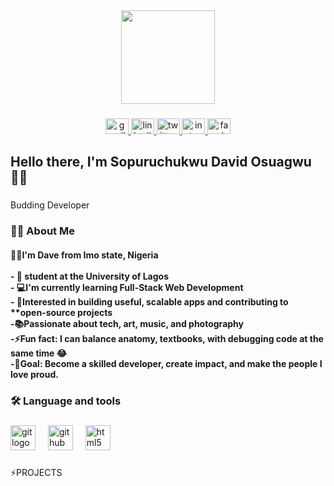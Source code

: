<!--## Hi there 👋>

<!--
**davethemaverick/davethemaverick** is a ✨ _special_ ✨ repository because its `README.md` (this file) appears on your GitHub profile.

Here are some ideas to get you started:

- 🔭 I’m currently working on ...
- 🌱 I’m currently learning ...
- 👯 I’m looking to collaborate on ...
- 🤔 I’m looking for help with ...
- 💬 Ask me about ...
- 📫 How to reach me: ...
- 😄 Pronouns: ...
- ⚡ Fun fact: ...
-->

<div align="center">
  <img height="150" src="https://media3.giphy.com/media/v1.Y2lkPTc5MGI3NjExOTA3MHFkbGl5ZzQ0ODJuaW02eDl2ZGt5ajZ4MDF2c2M0cGpkYmFlNCZlcD12MV9pbnRlcm5hbF9naWZfYnlfaWQmY3Q9Zw/ZVik7pBtu9dNS/giphy.gif"  />
</div>

###

<div align="center">
  <a href="davidsopuru77@gmail.com" target="_blank">
    <img src="https://raw.githubusercontent.com/maurodesouza/profile-readme-generator/master/src/assets/icons/social/gmail/default.svg" width="37" height="25" alt="gmail logo"  />
  </a>
  <a href="www.linkedin.com/in/ sopuruchukwu-osuagwu" target="_blank">
    <img src="https://raw.githubusercontent.com/maurodesouza/profile-readme-generator/master/src/assets/icons/social/linkedin/default.svg" width="37" height="25" alt="linkedin logo"  />
  </a>
  <a href="https://x.com/davedmaverick" target="_blank">
    <img src="https://raw.githubusercontent.com/maurodesouza/profile-readme-generator/master/src/assets/icons/social/twitter/default.svg" width="37" height="25" alt="twitter logo"  />
  </a>
  <a href="https://www.instagram.com/davethemaverick" target="_blank">
    <img src="https://raw.githubusercontent.com/maurodesouza/profile-readme-generator/master/src/assets/icons/social/instagram/default.svg" width="37" height="25" alt="instagram logo"  />
  </a>
  <a href="https://www.facebook.com/share/17Y2MZ8QEu" target="_blank">
    <img src="https://raw.githubusercontent.com/maurodesouza/profile-readme-generator/master/src/assets/icons/social/facebook/default.svg" width="37" height="25" alt="facebook logo"  />
  </a>
</div>

###

<h2 align="left">Hello there, I'm Sopuruchukwu David Osuagwu 🙋‍♂️</h2>

###

<p align="left">Budding Developer</p>

###

<h3 align="left">👩‍💻  <strong>About Me</strong></h3>

<h4 align="left">🙋‍♂️I'm Dave from Imo state, Nigeria<br><br>- 🏫 student at the University of Lagos<br>- 💻I'm currently learning Full-Stack Web Development<br>- 🚀Interested in building useful, scalable apps and contributing to **open-source projects<br>-📚Passionate about tech, art, music, and photography<br>-⚡Fun fact: I can balance anatomy, textbooks, with debugging code at the same time 😂<br>-🎯Goal: Become a skilled developer, create impact, and make the people I love proud.</h4>

###

<h3 align="left">🛠 Language and tools</h3>

###

<div align="left">
  <img src="https://cdn.jsdelivr.net/gh/devicons/devicon/icons/git/git-original.svg" height="40" alt="git logo"  />
  <img width="12" />
  <img src="https://cdn.jsdelivr.net/gh/devicons/devicon/icons/github/github-original.svg" height="40" alt="github logo"  />
  <img width="12" />
  <img src="https://cdn.jsdelivr.net/gh/devicons/devicon/icons/html5/html5-original.svg" height="40" alt="html5 logo"  />
</div>

###

<p align="left">⚡PROJECTS</p>
<!--coming back to make changes and add files to this>

###

<p align="left">🥇ACHIEVEMENTS</p>

###

<p align="left">📫Reach out<br>Email: davidsopuru77@gmail.com</p>

###
